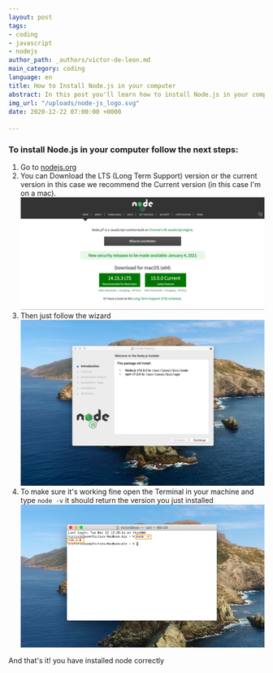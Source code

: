 ```yaml
---
layout: post
tags:
- coding
- javascript
- nodejs
author_path: _authors/victor-de-leon.md
main_category: coding
language: en
title: How to Install Node.js in your computer
abstract: In this post you'll learn how to install Node.js in your computer
img_url: "/uploads/node-js_logo.svg"
date: 2020-12-22 07:00:00 +0000

---
```

### To install Node.js in your computer follow the next steps:

1. Go to [nodejs.org](www.nodejs.org)
2. You can Download the LTS (Long Term Support) version or the current version in this case we recommend the Current version (in this case I'm on a mac).![](/uploads/screen-shot-2020-12-22-at-2-49-37-pm.png)
3. Then just follow the wizard ![](/uploads/screen-shot-2020-12-22-at-2-52-12-pm.png)
4. To make sure it's working fine open the Terminal in your machine and type `node -v` it should return the version you just installed ![](/uploads/screen-shot-2020-12-22-at-3-02-09-pm.png)

And that's it! you have installed node correctly